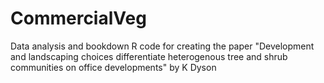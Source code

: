 # CommercialVeg
Data analysis and bookdown R code for creating the paper "Development and landscaping choices differentiate heterogenous tree and shrub communities on office developments" by K Dyson
